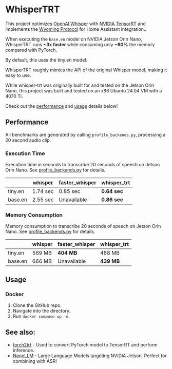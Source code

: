 # WhisperTRT

This project optimizes [OpenAI Whisper](https://github.com/openai/whisper) with [NVIDIA TensorRT](https://developer.nvidia.com/tensorrt#:~:text=NVIDIA%20TensorRT%2DLLM%20is%20an,on%20the%20NVIDIA%20AI%20platform.) and implements the [Wyoming Protocol](https://www.home-assistant.io/integrations/wyoming/) for Home Assistant integration..

When executing the ``base.en`` model on NVIDIA Jetson Orin Nano, WhisperTRT runs **~3x faster** while consuming only **~60%** the memory compared with PyTorch.

By default, this uses the tiny.en model.

WhisperTRT roughly mimics the API of the original Whisper model, making it easy to use.

While whisper-trt was originally built for and tested on the Jetson Orin Nano, this project was built and tested on an x86 Ubuntu 24.04 VM with a 4070 Ti.

Check out the [performance](#performance) and [usage](#usage) details below!


## Performance

All benchmarks are generated by calling ``profile_backends.py``,
processing a 20 second audio clip.

### Execution Time

Execution time in seconds to transcribe 20 seconds of speech on Jetson Orin Nano. See [profile_backends.py](profile_backends.py) for details.


|     | whisper | faster_whisper | whisper_trt |
|-------|---------|--------------------|--------|
| tiny.en | 1.74 sec | 0.85 sec | **0.64 sec** |
| base.en | 2.55 sec | Unavailable | **0.86 sec** |


### Memory Consumption

Memory consumption to transcribe 20 seconds of speech on Jetson Orin Nano. See [profile_backends.py](profile_backends.py) for details.

|     | whisper | faster_whisper | whisper_trt |
|-------|---------|--------------------|--------|
| tiny.en | 569 MB | **404 MB** | 488 MB |
| base.en | 666 MB |  Unavailable | **439 MB** |

## Usage

### Docker
1. Clone the GitHub repo.
2. Navigate into the directory.
3. Run ``docker compose up -d``.


## See also:
- [torch2trt](https://github.com/NVIDIA-AI-IOT/torch2trt) - Used to convert PyTorch model to TensorRT and perform inference.
- [NanoLLM](https://github.com/dusty-nv/NanoLLM) - Large Language Models targeting NVIDIA Jetson.  Perfect for combining with ASR!
